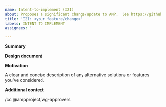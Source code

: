 ```yaml
---
name: Intent-to-implement (I2I)
about: Proposes a significant change/update to AMP.  See https://github.com/ampproject/amphtml/blob/master/CONTRIBUTING.md.
title: 'I2I: <your feature/change>'
labels: INTENT TO IMPLEMENT
assignees: ''

---
```


<!---
Replace/remove all of the text in brackets, including this text.

See https://github.com/ampproject/amphtml/blob/master/CONTRIBUTING.md for help determining if you need to file an I2I for your change/fix, instructions on filling out this I2I template and how to get help if you have questions.  Note that If you are implementing a minor change/fix, you likely do not need to file this I2I.
-->

**Summary**
<!---
Provide a brief description of the feature/change you are planning on implementing.
-->

**Design document**
<!---
Provide a link to your design document once you have one.  You do not need a design document to file this I2I.
-->

**Motivation**
<!---
Explain why AMP needs this change. It may be useful to describe what AMP developers/users are forced to do without it. When possible, include links to back up your claims.
-->

A clear and concise description of any alternative solutions or features you've considered.

**Additional context**
<!---
Add any other information that may help people understand your I2I.
-->

<!---
Add anyone to this cc line that you want to notify about this I2I, including a reviewer once you have found one.  (See https://github.com/ampproject/amphtml/blob/master/CONTRIBUTING.md for help in finding a reviewer.)
-->

/cc @ampproject/wg-approvers
